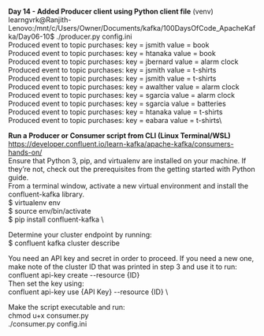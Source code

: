 
**Day 14 - Added Producer client using Python client file**
(venv) learngvrk@Ranjith-Lenovo:/mnt/c/Users/Owner/Documents/kafka/100DaysOfCode_ApacheKafka/Day06-10$ ./producer.py config.ini\
Produced event to topic purchases: key = jsmith       value = book\
Produced event to topic purchases: key = htanaka      value = book\
Produced event to topic purchases: key = jbernard     value = alarm clock\
Produced event to topic purchases: key = jsmith       value = t-shirts\
Produced event to topic purchases: key = jsmith       value = t-shirts\
Produced event to topic purchases: key = awalther     value = alarm clock\
Produced event to topic purchases: key = sgarcia      value = alarm clock\
Produced event to topic purchases: key = sgarcia      value = batteries\
Produced event to topic purchases: key = htanaka      value = t-shirts\
Produced event to topic purchases: key = eabara       value = t-shirts\

**Run a Producer or Consumer script from CLI (Linux Terminal/WSL)** \
https://developer.confluent.io/learn-kafka/apache-kafka/consumers-hands-on/ \
Ensure that Python 3, pip, and virtualenv are installed on your machine. If they’re not, check out the prerequisites from the getting started with Python guide. \
From a terminal window, activate a new virtual environment and install the confluent-kafka library. \
$ virtualenv env \
$ source env/bin/activate \
$ pip install confluent-kafka \

Determine your cluster endpoint by running: \
$ confluent kafka cluster describe

You need an API key and secret in order to proceed. If you need a new one, make note of the cluster ID that was printed in step 3 and use it to run: \
confluent api-key create --resource {ID} \
Then set the key using: \
confluent api-key use {API Key} --resource {ID} \

Make the script executable and run: \
chmod u+x consumer.py \
./consumer.py config.ini
